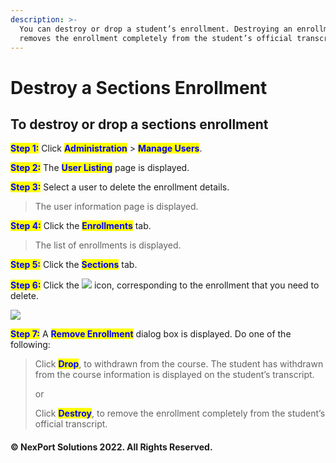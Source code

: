 ```yaml
---
description: >-
  You can destroy or drop a student’s enrollment. Destroying an enrollment
  removes the enrollment completely from the student’s official transcript.
---
```


# Destroy a Sections Enrollment

## &#x20;**To destroy or drop a sections enrollment**

<mark style="color:blue;">**Step 1:**</mark>  Click <mark style="color:blue;">**Administration**</mark> > <mark style="color:blue;">**Manage Users**</mark>.

<mark style="color:blue;">**Step 2:**</mark>  The <mark style="color:blue;">**User Listing**</mark> page is displayed.

<mark style="color:blue;">**Step 3:**</mark>  Select a user to delete the enrollment details.

> The user information page is displayed.

<mark style="color:blue;">**Step 4:**</mark>  Click the <mark style="color:blue;">**Enrollments**</mark> tab.

> The list of enrollments is displayed.

<mark style="color:blue;">**Step 5:**</mark>  Click the <mark style="color:blue;">**Sections**</mark> tab.

<mark style="color:blue;">**Step 6:**</mark>  Click the ![](https://www.nexportcampus.com/Content/Guides/aweb/Content/Resources/Images/Common\_Screens\_Icons/Delete.png) icon, corresponding to the enrollment that you need to delete.

![](https://www.nexportcampus.com/Content/Guides/aweb/Content/Resources/Images/Manage\_Users/Enrollment\_Sections\_Delete\_550x136.png)

<mark style="color:blue;">**Step 7:**</mark>  A <mark style="color:blue;">**Remove Enrollment**</mark> dialog box is displayed. Do one of the following:

> Click <mark style="color:blue;">**Drop**</mark>, to withdrawn from the course. The student has withdrawn from the course information is displayed on the student’s transcript.
>
> or
>
> Click <mark style="color:blue;">**Destroy**</mark>, to remove the enrollment completely from the student’s official transcript.

#### © NexPort Solutions 2022. All Rights Reserved.
